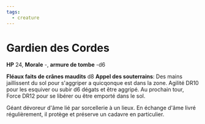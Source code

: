 ```yaml
---
tags:
  - creature
---
```

# Gardien des Cordes
**HP** 24, **Morale** -, **armure de tombe** -d6

**Fléaux faits de crânes maudits** d8
**Appel des souterrains**: Des mains jaillissent du sol pour s'aggriper a quicqonque est dans la zone. Agilité DR10 pour les esquiver ou subir d6 dégats et être aggripé. Au prochain tour, Force DR12 pour se libérer ou être emporté dans le sol.

Géant dévoreur d'âme lié par sorcellerie à un lieux. En échange d'âme livré régulièrement, il protège et préserve un cadavre en particulier.
